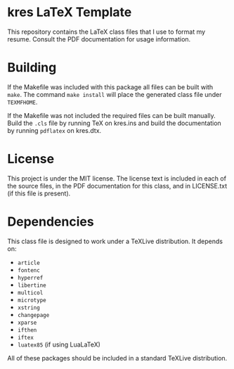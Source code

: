 # kres LaTeX Template

This repository contains the LaTeX class files that I use to format my
resume. Consult the PDF documentation for usage information.

# Building
If the Makefile was included with this package all files can be built
with `make`. The command `make install` will place the generated class
file under `TEXMFHOME`.

If the Makefile was not included the required files can be built
manually.  Build the `.cls` file by running TeX on kres.ins and build
the documentation by running `pdflatex` on kres.dtx.

# License
This project is under the MIT license. The license text is included in
each of the source files, in the PDF documentation for this class, and
in LICENSE.txt (if this file is present).

# Dependencies
This class file is designed to work under a TeXLive distribution. It
depends on:
- `article`
- `fontenc`
- `hyperref`
- `libertine`
- `multicol`
- `microtype`
- `xstring`
- `changepage`
- `xparse`
- `ifthen`
- `iftex`
- `luatex85` (if using LuaLaTeX)

All of these packages should be included in a standard TeXLive
distribution.
